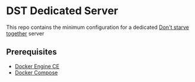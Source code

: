 # DST Dedicated Server

This repo contains the minimum configuration for a dedicated [Don't starve together](https://www.klei.com/games/dont-starve-together) server

## Prerequisites

- [Docker Engine CE](https://docs.docker.com/engine/install/debian/)
- [Docker Compose](https://docs.docker.com/compose/install/#install-compose)
